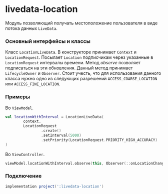 livedata-location
=====

Модуль позволяющий получать местоположение пользователя в виде потока данных `LiveData`.

### Основный интерфейсы и классы

Класс `LocationLiveData`. В конструкторе принимает `Context` и `LocationRequest`. Посылает `Location` подписчикам через указанные в `LocationRequest` интервалы времени. Метод *observe* позволяет подписаться на эти обновления. Данный метод принимает `LifecycleOwner` и `Observer`. Стоит учесть, что для использования данного класса нужно одно из следующих разрешений `ACCESS_COARSE_LOCATION` или `ACCESS_FINE_LOCATION`.
### Примеры

Во `ViewModel`.

```kotlin
val locationWithInterval = LocationLiveData(
        context,
        LocationRequest
                .create()
                .setInterval(5000)
                .setPriority(LocationRequest.PRIORITY_HIGH_ACCURACY)
)
```

Во `ViewController`.

```kotlin
viewModel.locationWithInterval.observe(this, Observer(::onLocationChanged))
```

### Подключение

``` gradle
implementation project(':livedata-location')
```